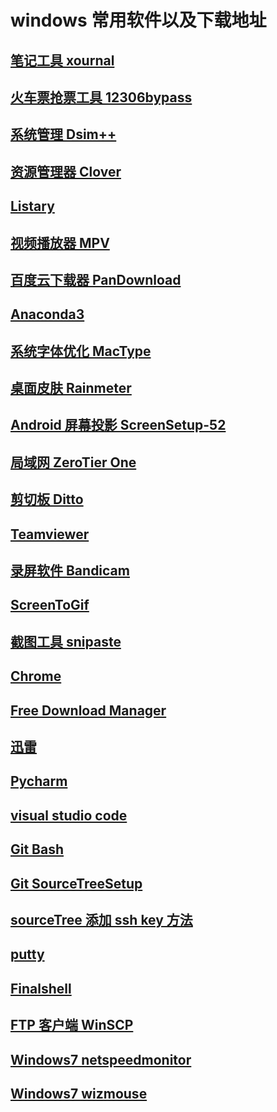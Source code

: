 # windows 常用软件以及下载地址
## [笔记工具 xournal](http://xournal.sourceforge.net/)
## [火车票抢票工具 12306bypass](http://www.12306bypass.com/)
## [系统管理 Dsim++](https://www.chuyu.me/zh-Hans/)
## [资源管理器 Clover](https://github.com/yyxyz/OSOperateSkills/blob/master/OS_Windows/Clover/Clover%2Bv3.4.0%2B%E5%8E%BB%E5%B9%BF%E5%91%8A%E7%BB%BF%E8%89%B2%E7%89%88.7z)
## [Listary](http://www.listary.com/)
## [视频播放器 MPV](https://mpv.io/installation/)
## [百度云下载器 PanDownload](https://github.com/cherryljr/PanDownload)
## [Anaconda3](https://www.anaconda.com/download/)
## [系统字体优化 MacType](http://www.mactype.net/)
## [桌面皮肤 Rainmeter](http://rainmeter.cn/cms/)
## [Android 屏幕投影 ScreenSetup-52]()
## [局域网 ZeroTier One](https://www.zerotier.com/)
## [剪切板 Ditto](http://ditto-cp.sourceforge.net/)
## [Teamviewer](https://www.teamviewer.com/zhCN/)
## [录屏软件 Bandicam](https://github.com/yyxyz/OSOperateSkills/blob/master/OS_Windows/Bandicam/Bandicam.rar)
## [ScreenToGif](http://www.screentogif.com/?l=zh_cn)
## [截图工具 snipaste](https://www.snipaste.com/)
## [Chrome](https://github.com/yyxyz/OSOperateSkills/blob/master/OS_Windows/chrome/62.0.3202.89_chrome_installer_x64.zip)
## [Free Download Manager](https://www.freedownloadmanager.org/)
## [迅雷]()
## [Pycharm](https://www.jetbrains.com/pycharm/)
## [visual studio code](https://code.visualstudio.com/)
## [Git Bash](http://gitforwindows.org/)
## [Git SourceTreeSetup](https://www.sourcetreeapp.com/)
## [sourceTree 添加 ssh key 方法](http://blog.csdn.net/tengdazhang770960436/article/details/54171911)

## [putty](http://www.putty.org/)
## [Finalshell](http://www.hostbuf.com/t/988.html)
## [FTP 客户端 WinSCP](https://winscp.net/eng/docs/lang:chs)

## [Windows7 netspeedmonitor](https://netspeedmonitor64.en.softonic.com/?ex=BB-39.2)
## [Windows7 wizmouse](http://antibody-software.com/web/software/software/wizmouse-makes-your-mouse-wheel-work-on-the-window-under-the-mouse/)